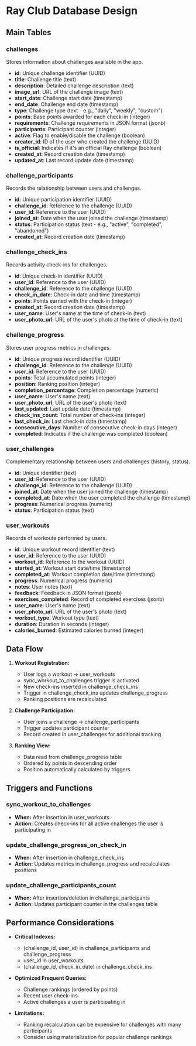 # Ray Club Database Design

## Main Tables

### challenges
Stores information about challenges available in the app.
- **id**: Unique challenge identifier (UUID)
- **title**: Challenge title (text)
- **description**: Detailed challenge description (text)
- **image_url**: URL of the challenge image (text)
- **start_date**: Challenge start date (timestamp)
- **end_date**: Challenge end date (timestamp)
- **type**: Challenge type (text - e.g., "daily", "weekly", "custom")
- **points**: Base points awarded for each check-in (integer)
- **requirements**: Challenge requirements in JSON format (jsonb)
- **participants**: Participant counter (integer)
- **active**: Flag to enable/disable the challenge (boolean)
- **creator_id**: ID of the user who created the challenge (UUID)
- **is_official**: Indicates if it's an official Ray challenge (boolean)
- **created_at**: Record creation date (timestamp)
- **updated_at**: Last record update date (timestamp)

### challenge_participants
Records the relationship between users and challenges.
- **id**: Unique participation identifier (UUID)
- **challenge_id**: Reference to the challenge (UUID)
- **user_id**: Reference to the user (UUID)
- **joined_at**: Date when the user joined the challenge (timestamp)
- **status**: Participation status (text - e.g., "active", "completed", "abandoned")
- **created_at**: Record creation date (timestamp)

### challenge_check_ins
Records activity check-ins for challenges.
- **id**: Unique check-in identifier (UUID)
- **user_id**: Reference to the user (UUID)
- **challenge_id**: Reference to the challenge (UUID)
- **check_in_date**: Check-in date and time (timestamp)
- **points**: Points earned with the check-in (integer)
- **created_at**: Record creation date (timestamp)
- **user_name**: User's name at the time of check-in (text)
- **user_photo_url**: URL of the user's photo at the time of check-in (text)

### challenge_progress
Stores user progress metrics in challenges.
- **id**: Unique progress record identifier (UUID)
- **challenge_id**: Reference to the challenge (UUID)
- **user_id**: Reference to the user (UUID)
- **points**: Total accumulated points (integer)
- **position**: Ranking position (integer)
- **completion_percentage**: Completion percentage (numeric)
- **user_name**: User's name (text)
- **user_photo_url**: URL of the user's photo (text)
- **last_updated**: Last update date (timestamp)
- **check_ins_count**: Total number of check-ins (integer)
- **last_check_in**: Last check-in date (timestamp)
- **consecutive_days**: Number of consecutive check-in days (integer)
- **completed**: Indicates if the challenge was completed (boolean)

### user_challenges
Complementary relationship between users and challenges (history, status).
- **id**: Unique identifier (text)
- **user_id**: Reference to the user (UUID)
- **challenge_id**: Reference to the challenge (UUID)
- **joined_at**: Date when the user joined the challenge (timestamp)
- **completed_at**: Date when the user completed the challenge (timestamp)
- **progress**: Numerical progress (numeric)
- **status**: Participation status (text)

### user_workouts
Records of workouts performed by users.
- **id**: Unique workout record identifier (text)
- **user_id**: Reference to the user (UUID)
- **workout_id**: Reference to the workout (UUID)
- **started_at**: Workout start date/time (timestamp)
- **completed_at**: Workout completion date/time (timestamp)
- **progress**: Numerical progress (numeric)
- **notes**: User notes (text)
- **feedback**: Feedback in JSON format (jsonb)
- **exercises_completed**: Record of completed exercises (jsonb)
- **user_name**: User's name (text)
- **user_photo_url**: URL of the user's photo (text)
- **workout_type**: Workout type (text)
- **duration**: Duration in seconds (integer)
- **calories_burned**: Estimated calories burned (integer)

## Data Flow

1. **Workout Registration:**
   - User logs a workout → user_workouts
   - sync_workout_to_challenges trigger is activated
   - New check-ins inserted in challenge_check_ins
   - Trigger in challenge_check_ins updates challenge_progress
   - Ranking positions are recalculated

2. **Challenge Participation:**
   - User joins a challenge → challenge_participants
   - Trigger updates participant counter
   - Record created in user_challenges for additional tracking

3. **Ranking View:**
   - Data read from challenge_progress table
   - Ordered by points in descending order
   - Position automatically calculated by triggers

## Triggers and Functions

### sync_workout_to_challenges
- **When:** After insertion in user_workouts
- **Action:** Creates check-ins for all active challenges the user is participating in

### update_challenge_progress_on_check_in
- **When:** After insertion in challenge_check_ins
- **Action:** Updates metrics in challenge_progress and recalculates positions

### update_challenge_participants_count
- **When:** After insertion/deletion in challenge_participants
- **Action:** Updates participant counter in the challenges table

## Performance Considerations

- **Critical Indexes:**
  - (challenge_id, user_id) in challenge_participants and challenge_progress
  - user_id in user_workouts
  - (challenge_id, check_in_date) in challenge_check_ins

- **Optimized Frequent Queries:**
  - Challenge rankings (ordered by points)
  - Recent user check-ins
  - Active challenges a user is participating in

- **Limitations:**
  - Ranking recalculation can be expensive for challenges with many participants
  - Consider using materialization for popular challenge rankings 
